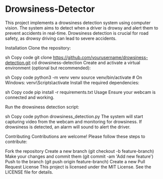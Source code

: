 # Drowsiness-Detector

This project implements a drowsiness detection system using computer vision. The system aims to detect when a driver is drowsy and alert them to prevent accidents in real-time. Drowsiness detection is crucial for road safety, as drowsy driving can lead to severe accidents.

Installation
Clone the repository:

sh
Copy code
git clone https://github.com/yourusername/drowsiness-detection.git
cd drowsiness-detection
Create and activate a virtual environment (optional but recommended):

sh
Copy code
python3 -m venv venv
source venv/bin/activate   # On Windows: venv\Scripts\activate
Install the required dependencies:

sh
Copy code
pip install -r requirements.txt
Usage
Ensure your webcam is connected and working.

Run the drowsiness detection script:

sh
Copy code
python drowsiness_detection.py
The system will start capturing video from the webcam and monitoring for drowsiness. If drowsiness is detected, an alarm will sound to alert the driver.

Contributing
Contributions are welcome! Please follow these steps to contribute:

Fork the repository
Create a new branch (git checkout -b feature-branch)
Make your changes and commit them (git commit -am 'Add new feature')
Push to the branch (git push origin feature-branch)
Create a new Pull Request
License
This project is licensed under the MIT License. See the LICENSE file for details.
